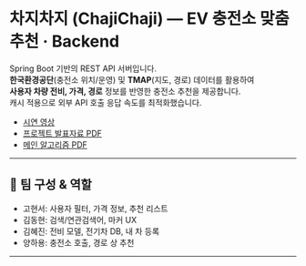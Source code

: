 # 차지차지 (ChajiChaji) — EV 충전소 맞춤 추천 · Backend

Spring Boot 기반의 REST API 서버입니다.  
**한국환경공단**(충전소 위치/운영) 및 **TMAP**(지도, 경로) 데이터를 활용하여  
**사용자 차량 전비, 가격, 경로** 정보를 반영한 충전소 추천을 제공합니다.  
캐시 적용으로 외부 API 호출 응답 속도를 최적화했습니다.

- [시연 영상](https://youtu.be/YOVmfL522D8?feature=shared)
- [프로젝트 발표자료 PDF](./ProjectChaji.pdf)  
- [메인 알고리즘 PDF](./메인-알고리즘.pdf)

---

## 👥 팀 구성 & 역할
- 고현서: 사용자 필터, 가격 정보, 추천 리스트
- 김동현: 검색/연관검색어, 마커 UX
- 김혜진: 전비 모델, 전기차 DB, 내 차 등록
- 양하용: 충전소 호출, 경로 상 추천

---
